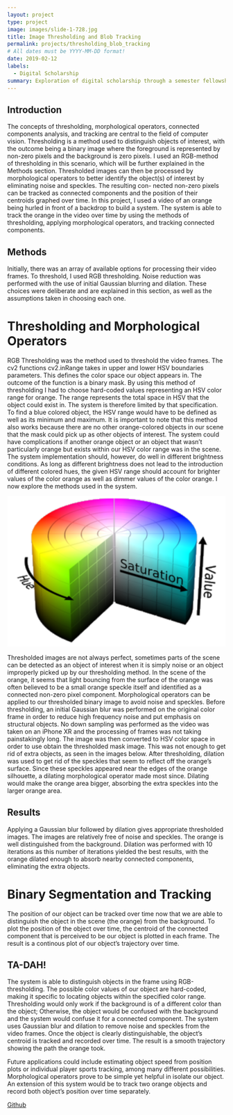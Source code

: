 ```yaml
---
layout: project
type: project
image: images/slide-1-728.jpg
title: Image Thresholding and Blob Tracking
permalink: projects/thresholding_blob_tracking
# All dates must be YYYY-MM-DD format!
date: 2019-02-12
labels:
  - Digital Scholarship
summary: Exploration of digital scholarship through a semester fellowship.
---
```


## Introduction 

The concepts of thresholding, morphological operators, connected components analysis, and tracking are central to the field of computer vision. Thresholding is a method used to distinguish objects of interest, with the outcome being a binary image where the foreground is represented by non-zero pixels and the background is zero pixels. I used an RGB-method of thresholding in this scenario, which will be further explained in the Methods section. Thresholded images can then be processed by morphological operators to better identify the object(s) of interest by eliminating noise and speckles. The resulting con- nected non-zero pixels can be tracked as connected components and the position of their centroids graphed over time. In this project, I used a video of an orange being hurled in front of a backdrop to build a system. The system is able to track the orange in the video over time by using the methods of thresholding, applying morphological operators, and tracking connected components.

## Methods 

Initially, there was an array of available options for processing their video frames. To threshold, I used RGB thresholding. Noise reduction was performed with the use of initial Gaussian blurring and dilation. These choices were deliberate and are explained in this section, as well as the assumptions taken in choosing each one.

# Thresholding and Morphological Operators


RGB Thresholding was the method used to threshold the video frames. The cv2 functions cv2.inRange takes in upper and lower HSV boundaries parameters. This defines the color space our object appears in. The outcome of the function is a binary mask. By using this method of thresholding I had to choose hard-coded values representing an HSV color range for orange. The range represents the total space in HSV that the object could exist in. The system is therefore limited by that specification. To find a blue colored object, the HSV range would have to be defined as well as its minimum and maximum. It is important to note that this method also works because there are no other orange-colored objects in our scene that the mask could pick up as other objects of interest. The system could have complications if another orange object or an object that wasn’t particularly orange but exists within our HSV color range was in the scene. The system implementation should, however, do well in different brightness conditions. As long as different brightness does not lead to the introduction of different colored hues, the given HSV range should account for brighter values of the color orange as well as dimmer values of the color orange. I now explore the methods used in the system.

<div class="ui small rounded images">
	<img class="ui image" src="../images/HSV.png">
</div>

   Thresholded images are not always perfect, sometimes parts of the scene can be detected as an object of interest when it is simply noise or an object improperly picked up by our thresholding method. In the scene of the orange, it seems that light bouncing from the surface of the orange was often believed to be a small orange speckle itself and identified as a connected non-zero pixel component. Morphological operators can be applied to our thresholded binary image to avoid noise and speckles.
   Before thresholding, an initial Gaussian blur was performed on the original color frame in order to reduce high frequency noise and put emphasis on structural objects. No down sampling was performed as the video was taken on an iPhone XR and the processing of frames was not taking painstakingly long. The image was then converted to HSV color space in order to use obtain the thresholded mask image. This was not enough to get rid of extra objects, as seen in the images below.
   After thresholding, dilation was used to get rid of the speckles that seem to reflect off the orange’s surface. Since these speckles appeared near the edges of the orange silhouette, a dilating morphological operator made most since. Dilating would make the orange area bigger, absorbing the extra speckles into the larger orange area.

## Results 

   Applying a Gaussian blur followed by dilation gives appropriate thresholded images. The images are relatively free of noise and speckles. The orange is well distinguished from the background. Dilation was performed with 10 iterations as this number of iterations yielded the best results, with the orange dilated enough to absorb nearby connected components, eliminating the extra objects.

# Binary Segmentation and Tracking


   The position of our object can be tracked over time now that we are able to distinguish the object in the scene (the orange) from the background. To plot the position of the object over time, the centroid of the connected component that is perceived to be our object is plotted in each frame. The result is a continous plot of our object’s trajectory over time.


## TA-DAH! 

   The system is able to distinguish objects in the frame using RGB-thresholding. The possible color values of our object are hard-coded, making it specific to locating objects within the specified color range. Thresholding would only work if the background is of a different color than the object; Otherwise, the object would be confused with the background and the system would confuse it for a connected component. The system uses Gaussian blur and dilation to remove noise and speckles from the video frames. Once the object is clearly distinguishable, the object’s centroid is tracked and recorded over time. The result is a smooth trajectory showing the path the orange took.

   Future applications could include estimating object speed from position plots or individual player sports tracking, among many different possibilities. Morphological operators prove to be simple yet helpful in isolate our object. An extension of this system would be to track two orange objects and record both object’s position over time separately.
   
<a href="https://github.com/ilomeli450/Thresholding-And-Blob-Tracking"><i class="large github icon "></i>Github</a>
